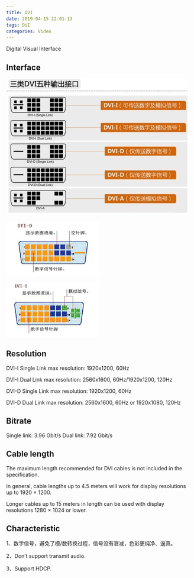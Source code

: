 ```yaml
---
title: DVI
date: 2019-04-15 22:01:13
tags: DVI
categories: Video
---
```


Digital Visual Interface

## Interface

![DVI](DVI/DVI.jpg)

![DVI-D](DVI/0e2442a7d933c8955687ce50d11373f08202001b.jpg)

![DVI-I](DVI/4610b912c8fcc3cea4349f189245d688d43f2020.jpg)

## Resolution

DVI-I Single Link max resolution: 1920x1200, 60Hz

DVI-I Dual Link max resolution: 2560x1600, 60Hz/1920x1200, 120Hz

DVI-D Single Link max resolution: 1920x1200, 60Hz

DVI-D Dual Link max resolution: 2560x1600, 60Hz or 1920x1080, 120Hz

## Bitrate

Single link: 3.96 Gbit/s 
Dual link: 7.92 Gbit/s

## Cable length

The maximum length recommended for DVI cables is not included in the specification.

In general, cable lengths up to 4.5 meters will work for display resolutions up to 1920 × 1200.

Longer cables up to 15 meters in length can be used with display resolutions 1280 × 1024 or lower.

## Characteristic

1、数字信号，避免了模/数转换过程，信号没有衰减，色彩更纯净、逼真。

2、Don’t support transmit audio.

3、Support HDCP.